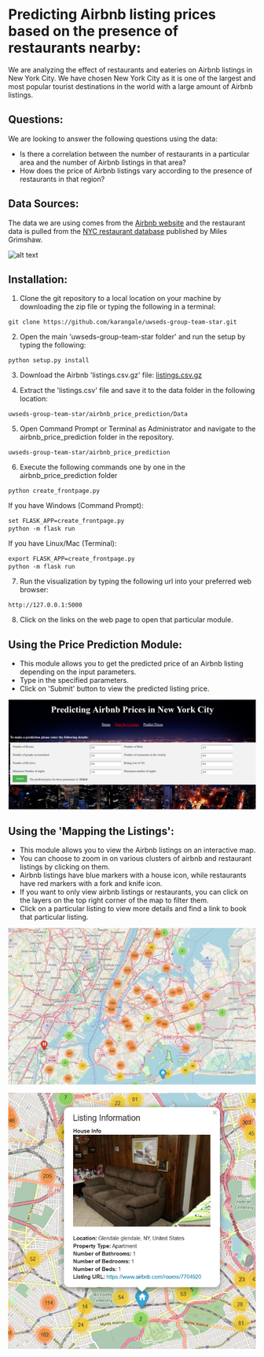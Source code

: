 # Predicting Airbnb listing prices based on the presence of restaurants nearby:
We are analyzing the effect of restaurants and eateries on Airbnb listings in New York City. We have chosen New York City as it is one of the largest and most popular tourist destinations in the world with a large amount of Airbnb listings.

## Questions:
We are looking to answer the following questions using the data:
* Is there a correlation between the number of restaurants in a particular area and the number of Airbnb listings in that area?
* How does the price of Airbnb listings vary according to the presence of restaurants in that region?

## Data Sources:
The data we are using comes from the [Airbnb website](http://data.insideairbnb.com/united-states/ny/new-york-city/2016-07-02/visualisations/listings.csv) and the restaurant data is pulled from the [NYC restaurant database](https://mgrimshaw.carto.com/tables/nytimes_nyc_restaurants/public) published by Miles Grimshaw.

![alt text](http://www.hotelnewsnow.com/Media/Default/Legacy//FeatureImages/airbnb_newyork.jpg "Image 1")

## Installation:
1. Clone the git repository to a local location on your machine by downloading the zip file or typing the following in a terminal:
```
git clone https://github.com/karangale/uwseds-group-team-star.git
```

2. Open the main 'uwseds-group-team-star folder' and run the setup by typing the following:
```
python setup.py install
```

3. Download the Airbnb 'listings.csv.gz' file:
[listings.csv.gz](http://data.insideairbnb.com/united-states/ny/new-york-city/2017-10-02/data/listings.csv.gz)

4. Extract the 'listings.csv' file and save it to the data folder in the following location:
```
uwseds-group-team-star/airbnb_price_prediction/Data
```

5. Open Command Prompt or Terminal as Administrator and navigate to the airbnb_price_prediction folder in the repository.
```
uwseds-group-team-star/airbnb_price_prediction
```

6. Execute the following commands one by one in the airbnb_price_prediction folder
```
python create_frontpage.py
```

If you have Windows (Command Prompt):
```
set FLASK_APP=create_frontpage.py
python -m flask run
```

If you have Linux/Mac (Terminal):
```
export FLASK_APP=create_frontpage.py
python -m flask run
```

7. Run the visualization by typing the following url into your preferred web browser:
```
http://127.0.0.1:5000
```

8. Click on the links on the web page to open that particular module.

## Using the Price Prediction Module:
* This module allows you to get the predicted price of an Airbnb listing depending on the input parameters.
* Type in the specified parameters.
* Click on 'Submit' button to view the predicted listing price.

<p align="center">
  <img src="https://github.com/UWSEDS-aut17/uwseds-group-team-star/raw/master/Examples/ML_Example.PNG">
 </p>
 <p align="center">

## Using the 'Mapping the Listings':
* This module allows you to view the Airbnb listings on an interactive map.
* You can choose to zoom in on various clusters of airbnb and restaurant listings by clicking on them.
* Airbnb listings have blue markers with a house icon, while restaurants have red markers with a fork and knife icon.
* If you want to only view airbnb listings or restaurants, you can click on the layers on the top right corner of the map to filter them.
* Click on a particular listing to view more details and find a link to book that particular listing.

<p align="center">
  <img src="https://github.com/UWSEDS-aut17/uwseds-group-team-star/raw/master/Examples/New%20York%20Map.PNG">
 </p>
 <p align="center">
  <img src="https://github.com/UWSEDS-aut17/uwseds-group-team-star/raw/master/Examples/airbnb_listing.PNG">
</p>
